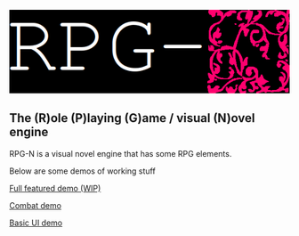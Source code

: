 <link rel="icon" href="/favicon.ico" type="image/x-icon" />

![RPG-N](logo.png)
## The (R)ole (P)laying (G)ame / visual (N)ovel engine

RPG-N is a visual novel engine that has some RPG elements.

Below are some demos of working stuff

[Full featured demo (WIP)](./example_design/example.html)

[Combat demo](./example/test_combat.html)

[Basic UI demo](./example/test_ui.html)
